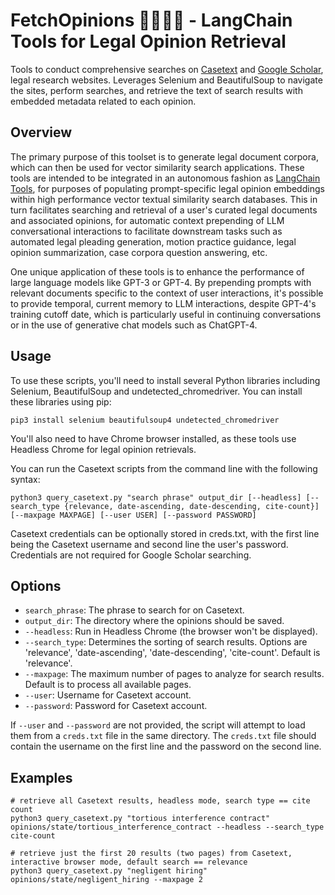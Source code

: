 # FetchOpinions 🎉🇺🇸🥳 - LangChain Tools for Legal Opinion Retrieval 

Tools to conduct comprehensive searches on [Casetext](https://casetext.com/) and [Google Scholar](https://scholar.google.com), legal research websites. Leverages Selenium and BeautifulSoup to navigate the sites, perform searches, and retrieve the text of search results with embedded metadata related to each opinion.

## Overview

The primary purpose of this toolset is to generate legal document corpora, which can then be used for vector similarity search applications. These tools are intended to be integrated in an autonomous fashion as [LangChain Tools](https://python.langchain.com/en/latest/modules/agents/tools.html), for purposes of populating prompt-specific legal opinion embeddings within high performance vector textual similarity search databases. This in turn facilitates searching and retrieval of a user's curated legal documents and associated opinions, for automatic context prepending of LLM conversational interactions to facilitate downstream tasks such as automated legal pleading generation, motion practice guidance, legal opinion summarization, case corpora question answering, etc.

One unique application of these tools is to enhance the performance of large language models like GPT-3 or GPT-4. By prepending prompts with relevant documents specific to the context of user interactions, it's possible to provide temporal, current memory to LLM interactions, despite GPT-4's training cutoff date, which is particularly useful in continuing conversations or in the use of generative chat models such as ChatGPT-4.

## Usage

To use these scripts, you'll need to install several Python libraries including Selenium, BeautifulSoup and undetected_chromedriver. You can install these libraries using pip:

```pip3 install selenium beautifulsoup4 undetected_chromedriver```

You'll also need to have Chrome browser installed, as these tools use Headless Chrome for legal opinion retrievals.

You can run the Casetext scripts from the command line with the following syntax:

```python3 query_casetext.py "search phrase" output_dir [--headless] [--search_type {relevance, date-ascending, date-descending, cite-count}] [--maxpage MAXPAGE] [--user USER] [--password PASSWORD]```

Casetext credentials can be optionally stored in creds.txt, with the first line being the Casetext username and second line the user's password. Credentials are not required for Google Scholar searching.

## Options

- `search_phrase`: The phrase to search for on Casetext.
- `output_dir`: The directory where the opinions should be saved.
- `--headless`: Run in Headless Chrome (the browser won't be displayed).
- `--search_type`: Determines the sorting of search results. Options are 'relevance', 'date-ascending', 'date-descending', 'cite-count'. Default is 'relevance'.
- `--maxpage`: The maximum number of pages to analyze for search results. Default is to process all available pages.
- `--user`: Username for Casetext account.
- `--password`: Password for Casetext account.

If `--user` and `--password` are not provided, the script will attempt to load them from a `creds.txt` file in the same directory. The `creds.txt` file should contain the username on the first line and the password on the second line.

## Examples
```
# retrieve all Casetext results, headless mode, search type == cite count
python3 query_casetext.py "tortious interference contract" opinions/state/tortious_interference_contract --headless --search_type cite-count

# retrieve just the first 20 results (two pages) from Casetext, interactive browser mode, default search == relevance
python3 query_casetext.py "negligent hiring" opinions/state/negligent_hiring --maxpage 2
```
